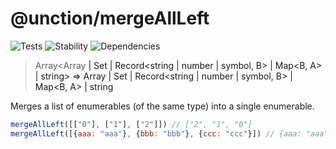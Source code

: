 # @unction/mergeAllLeft

![Tests][BADGE_TRAVIS]
![Stability][BADGE_STABILITY]
![Dependencies][BADGE_DEPENDENCY]

> Array<Array<A> | Set<A> | Record<string | number | symbol, B> | Map<B, A> | string> => Array<A> | Set<A> | Record<string | number | symbol, B> | Map<B, A> | string

Merges a list of enumerables (of the same type) into a single enumerable.

``` javascript
mergeAllLeft([["0"], ["1"], ["2"]]) // ["2", "1", "0"]
mergeAllLeft([{aaa: "aaa"}, {bbb: "bbb"}, {ccc: "ccc"}]) // {aaa: "aaa", bbb: "bbb", ccc: "ccc",}
```

[BADGE_TRAVIS]: https://img.shields.io/travis/unctionjs/mergeAllLeft.svg?maxAge=2592000&style=flat-square
[BADGE_STABILITY]: https://img.shields.io/badge/stability-strong-green.svg?maxAge=2592000&style=flat-square
[BADGE_DEPENDENCY]: https://img.shields.io/david/unctionjs/mergeAllLeft.svg?maxAge=2592000&style=flat-square
